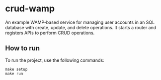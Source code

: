 # crud-wamp

An example WAMP-based service for managing user accounts in an SQL database with create, update, and delete operations.
It starts a router and registers APIs to perform CRUD operations.

## How to run

To run the project, use the following commands:

```shell
make setup
make run
```